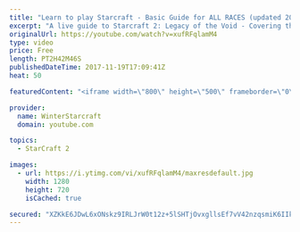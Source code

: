 ```yaml
---
title: "Learn to play Starcraft - Basic Guide for ALL RACES (updated 2017)"
excerpt: "A live guide to Starcraft 2: Legacy of the Void - Covering the basics and build orders for all of the races, and covering the important decisions to be made early in the game.  Not a step by step guide but a demonstration once you have the very basics of the units and races!"
originalUrl: https://youtube.com/watch?v=xufRFqlamM4
type: video
price: Free
length: PT2H42M46S
publishedDateTime: 2017-11-19T17:09:41Z
heat: 50

featuredContent: "<iframe width=\"800\" height=\"500\" frameborder=\"0\" src=\"https://www.youtube.com/embed/xufRFqlamM4\" allow=\"accelerometer; autoplay; encrypted-media; gyroscope; picture-in-picture\" allowfullscreen></iframe>"

provider:
  name: WinterStarcraft
  domain: youtube.com

topics:
  - StarCraft 2

images:
  - url: https://i.ytimg.com/vi/xufRFqlamM4/maxresdefault.jpg
    width: 1280
    height: 720
    isCached: true

secured: "XZKkE6JDwL6xONskz9IRLJrW0t12z+5lSHTjOvxgllsEf7vV42nzqsmiK6IIkXutojoh0WMgIFlP2+PbHBpHcymiPu/FiMsRldZVaXODr1Fj7zSgDfqJmj2XLNfinC/2sEV3Qj/zkDXEgqtDTedpW+J9C5Nm1zrZM1Q8rTpJu1OQiGK+eDf8k+FWoSl+yJh4/dev0pBsH67nNIbYPTKgEdXwoBVWeCSZpaxoCgn9d3L/1uLVb7aJrsEnYlBj6gi5AebccMjOXgcJoZosy18dYXHiTpGgE0OE0b8gn1mqnQ3hLhYcXjYbOJZ01ioG5bcHwvEV4vzO9M9/4rs4JEpQnjBOegwTTjvk1vu60jtnssqFKRN4+093ZCfzN2S2aIUm7MSFN1DE2odmYfbrqaArfbhT0wccbrSIl56umSygL01vV9gsoCWRID1Be1faoL4M;qY3LveuJ7Jj8W35l2IEEdw=="
---
```


